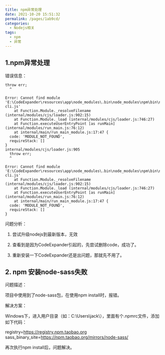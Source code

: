 ```yaml
---
title: npm异常处理
date: 2021-10-20 15:51:32
permalink: /pages/1ab9cd/
categories:
  - Nodejs相关
tags:
  - npm
  - 异常
---
```

## 1.npm异常处理

错误信息：

```
throw err;
  ^

Error: Cannot find module 'E:\CodeExpander\resources\app\node_modules\.bin\node_modules\npm\bin\npm-cli.js'
    at Function.Module._resolveFilename (internal/modules/cjs/loader.js:902:15)
    at Function.Module._load (internal/modules/cjs/loader.js:746:27)
    at Function.executeUserEntryPoint [as runMain] (internal/modules/run_main.js:76:12)
    at internal/main/run_main_module.js:17:47 {
  code: 'MODULE_NOT_FOUND',
  requireStack: []
}
internal/modules/cjs/loader.js:905
  throw err;
  ^

Error: Cannot find module 'E:\CodeExpander\resources\app\node_modules\.bin\node_modules\npm\bin\npm-cli.js'
    at Function.Module._resolveFilename (internal/modules/cjs/loader.js:902:15)
    at Function.Module._load (internal/modules/cjs/loader.js:746:27)
    at Function.executeUserEntryPoint [as runMain] (internal/modules/run_main.js:76:12)
    at internal/main/run_main_module.js:17:47 {
  code: 'MODULE_NOT_FOUND',
  requireStack: []
}
```

问题分析：

1. 尝试升级nodejs到最新版本，无效

2. 查看到是因为CodeExpander引起的，先尝试删除code，成功了。
3. 重新安装一下CodeExpander还是出问题，那就先不用了。

## 2. npm 安装node-sass失败

问题描述：

项目中使用到了node-sass包，在使用npm install时，报错。

解决方案：

Windows下，进入用户目录（如：‪C:\Users\jack\），里面有个.npmrc文件，添加如下代码：

registry=https://registry.npm.taobao.org
sass_binary_site=https://npm.taobao.org/mirrors/node-sass/

再次执行npm install后，问题解决。

